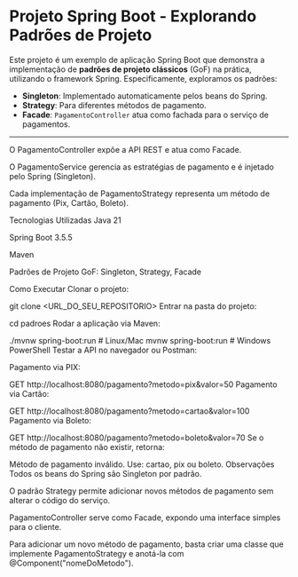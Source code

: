 # Projeto Spring Boot - Explorando Padrões de Projeto

Este projeto é um exemplo de aplicação Spring Boot que demonstra a implementação de **padrões de projeto clássicos** (GoF) na prática, utilizando o framework Spring. Especificamente, exploramos os padrões:

- **Singleton**: Implementado automaticamente pelos beans do Spring.
- **Strategy**: Para diferentes métodos de pagamento.
- **Facade**: `PagamentoController` atua como fachada para o serviço de pagamentos.

---

O PagamentoController expõe a API REST e atua como Facade.

O PagamentoService gerencia as estratégias de pagamento e é injetado pelo Spring (Singleton).

Cada implementação de PagamentoStrategy representa um método de pagamento (Pix, Cartão, Boleto).

Tecnologias Utilizadas
Java 21

Spring Boot 3.5.5

Maven

Padrões de Projeto GoF: Singleton, Strategy, Facade

Como Executar
Clonar o projeto:

git clone <URL_DO_SEU_REPOSITORIO>
Entrar na pasta do projeto:

cd padroes
Rodar a aplicação via Maven:

./mvnw spring-boot:run  # Linux/Mac
mvnw spring-boot:run    # Windows PowerShell
Testar a API no navegador ou Postman:

Pagamento via PIX:

GET http://localhost:8080/pagamento?metodo=pix&valor=50
Pagamento via Cartão:

GET http://localhost:8080/pagamento?metodo=cartao&valor=100
Pagamento via Boleto:

GET http://localhost:8080/pagamento?metodo=boleto&valor=70
Se o método de pagamento não existir, retorna:

Método de pagamento inválido. Use: cartao, pix ou boleto.
Observações
Todos os beans do Spring são Singleton por padrão.

O padrão Strategy permite adicionar novos métodos de pagamento sem alterar o código do serviço.

PagamentoController serve como Facade, expondo uma interface simples para o cliente.

Para adicionar um novo método de pagamento, basta criar uma classe que implemente PagamentoStrategy e anotá-la com @Component("nomeDoMetodo").

